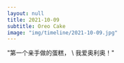 ```yaml
---
layout: null
title: 2021-10-09
subtitle: Oreo Cake
image: "img/timeline/2021-10-09.jpg"
---
```

"第一个亲手做的蛋糕， \\
我爱奥利奥！"